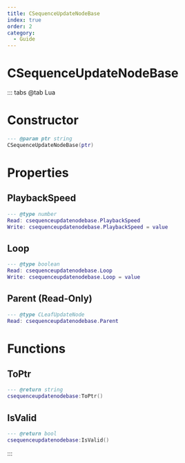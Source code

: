 ```yaml
---
title: CSequenceUpdateNodeBase
index: true
order: 2
category:
  - Guide
---
```


# CSequenceUpdateNodeBase

::: tabs
@tab Lua
# Constructor
```lua
--- @param ptr string
CSequenceUpdateNodeBase(ptr)
```
# Properties
## PlaybackSpeed 
```lua
--- @type number
Read: csequenceupdatenodebase.PlaybackSpeed
Write: csequenceupdatenodebase.PlaybackSpeed = value
```
## Loop 
```lua
--- @type boolean
Read: csequenceupdatenodebase.Loop
Write: csequenceupdatenodebase.Loop = value
```
## Parent (Read-Only)
```lua
--- @type CLeafUpdateNode
Read: csequenceupdatenodebase.Parent
```
# Functions
## ToPtr
```lua
--- @return string
csequenceupdatenodebase:ToPtr()
```
## IsValid
```lua
--- @return bool
csequenceupdatenodebase:IsValid()
```

:::